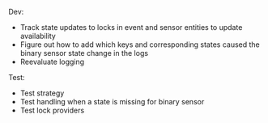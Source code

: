 Dev:
- Track state updates to locks in event and sensor entities to update availability
- Figure out how to add which keys and corresponding states caused the binary sensor state change in the logs
- Reevaluate logging

Test:
- Test strategy
- Test handling when a state is missing for binary sensor
- Test lock providers
